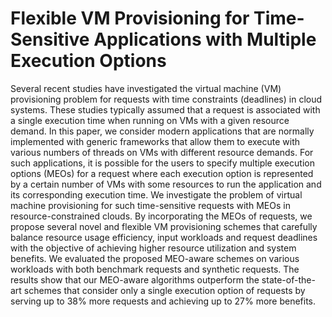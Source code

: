 # Flexible VM Provisioning for Time-Sensitive Applications with Multiple Execution Options
Several recent studies have investigated the virtual machine (VM) provisioning problem for requests with time constraints (deadlines) in cloud systems. These studies typically assumed that a request is associated with a single execution time when running on VMs with a given resource demand. In this paper, we consider modern applications that are normally implemented with generic frameworks that allow them to execute with various numbers of threads on VMs with different resource demands. For such applications, it is possible for the users to specify multiple execution options (MEOs) for a request where each execution option is represented by a certain number of VMs with some resources to run the application and its corresponding execution time. We investigate the problem of virtual machine provisioning for such time-sensitive requests with MEOs in resource-constrained clouds. By incorporating the MEOs of requests, we propose several novel and flexible VM provisioning schemes that carefully balance resource usage efficiency, input workloads and request deadlines with the objective of achieving higher resource utilization and system benefits. We evaluated the proposed MEO-aware schemes on various workloads with both benchmark requests and synthetic requests. The results show that our MEO-aware algorithms outperform the state-of-the-art schemes that consider only a single execution option of requests by serving up to 38% more requests and achieving up to 27% more benefits.
